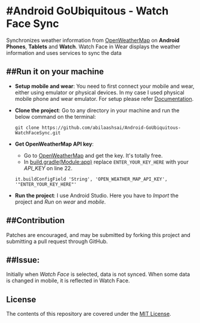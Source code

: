 #Android GoUbiquitous - Watch Face Sync 
===================================

Synchronizes weather information from [OpenWeatherMap](https://openweathermap.org/) on **Android Phones**, **Tablets** and **Watch**. Watch Face in Wear displays the weather information and uses services to sync the data

##Run it on your machine
---------------
- **Setup mobile and wear**:
  You need to first connect your mobile and wear, either using emulator or physical devices.
  In my case I used physical mobile phone and wear emulator. For setup please refer [Documentation](https://developer.android.com/training/wearables/apps/creating.html).

- **Clone the project**:
  Go to any directory in your machine and run the below command on the terminal:
  ```
  git clone https://github.com/abilaashsai/Android-GoUbiquitous-WatchFaceSync.git
  ```
- **Get OpenWeatherMap API key**:
  - Go to [OpenWeatherMap](https://openweathermap.org/) and get the key. It's totally free.
  - In [build.gradle(Module:app)](https://github.com/abilaashsai/Android-GoUbiquitous-WatchFaceSync/blob/5502b3ce0cca2032ef664c12431a0f300ce6bd84/app/build.gradle) replace `ENTER_YOUR_KEY_HERE` with your _API_KEY_ on line 22.
   ```
   it.buildConfigField 'String', 'OPEN_WEATHER_MAP_API_KEY', '"ENTER_YOUR_KEY_HERE"'
   ```

- **Run the project**:
  I use Android Studio. Here you have to _Import_ the project and _Run_ on _wear_ and _mobile_.

##Contribution
-------
Patches are encouraged, and may be submitted by forking this project and
submitting a pull request through GitHub.

##Issue:
-------
Initially when _Watch Face_ is selected, data is not synced. When some data is changed in mobile, it is reflected in Watch Face.

License
-------
The contents of this repository are covered under the [MIT License](https://github.com/abilaashsai/Android-GoUbiquitous-WatchFaceSync/blob/master/LICENSE).
